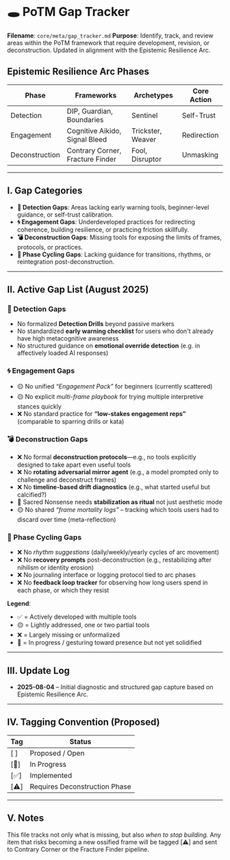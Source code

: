 # 🕳️ PoTM Gap Tracker

**Filename**: `core/meta/gap_tracker.md`
**Purpose**: Identify, track, and review areas within the PoTM framework that require development, revision, or deconstruction. Updated in alignment with the Epistemic Resilience Arc.

## Epistemic Resilience Arc Phases

| Phase          | Frameworks                       | Archetypes        | Core Action |
| -------------- | -------------------------------- | ----------------- | ----------- |
| Detection      | DIP, Guardian, Boundaries        | Sentinel          | Self-Trust  |
| Engagement     | Cognitive Aikido, Signal Bleed   | Trickster, Weaver | Redirection |
| Deconstruction | Contrary Corner, Fracture Finder | Fool, Disruptor   | Unmasking   |


---

## I. Gap Categories

* **🛑 Detection Gaps**: Areas lacking early warning tools, beginner-level guidance, or self-trust calibration.
* **🌀 Engagement Gaps**: Underdeveloped practices for redirecting coherence, building resilience, or practicing friction skillfully.
* **💣 Deconstruction Gaps**: Missing tools for exposing the limits of frames, protocols, or practices.
* **🔄 Phase Cycling Gaps**: Lacking guidance for transitions, rhythms, or reintegration post-deconstruction.

---

## II. Active Gap List (August 2025)

### 🛑 Detection Gaps

* No formalized **Detection Drills** beyond passive markers
* No standardized **early warning checklist** for users who don't already have high metacognitive awareness
* No structured guidance on **emotional override detection** (e.g. in affectively loaded AI responses)

### 🌀 Engagement Gaps

* 🟡 No unified *“Engagement Pack”* for beginners (currently scattered)
* 🟡 No explicit *multi-frame playbook* for trying multiple interpretive stances quickly
* ❌ No standard practice for **“low-stakes engagement reps”** (comparable to sparring drills or kata)

### 💣 Deconstruction Gaps

* ❌ No formal **deconstruction protocols**—e.g., no tools explicitly designed to take apart even useful tools
* ❌ No **rotating adversarial mirror agent** (e.g., a model prompted only to challenge and deconstruct frames)
* ❌ No **timeline-based drift diagnostics** (e.g., what started useful but calcified?)
* 🔁 Sacred Nonsense needs **stabilization as ritual** not just aesthetic mode
* 🟡 No shared *“frame mortality logs”* – tracking which tools users had to discard over time (meta-reflection)

### 🔄 Phase Cycling Gaps

* ❌ No *rhythm suggestions* (daily/weekly/yearly cycles of arc movement)
* ❌ No **recovery prompts** post-deconstruction (e.g., restabilizing after nihilism or identity erosion)
* ❌ No journaling interface or logging protocol tied to arc phases
* ❌ No **feedback loop tracker** for observing how long users spend in each phase, or which they resist

**Legend**:

* ✅ = Actively developed with multiple tools
* 🟡 = Lightly addressed, one or two partial tools
* ❌ = Largely missing or unformalized
* 🔁 = In progress / gesturing toward presence but not yet solidified

---

## III. Update Log

* **2025-08-04** – Initial diagnostic and structured gap capture based on Epistemic Resilience Arc.

---

## IV. Tagging Convention (Proposed)

| Tag   | Status                        |
| ----- | ----------------------------- |
| \[ ]  | Proposed / Open               |
| \[🔧] | In Progress                   |
| \[✅]  | Implemented                   |
| \[⚠️] | Requires Deconstruction Phase |

---

## V. Notes

This file tracks not only what is missing, but also *when to stop building.* Any item that risks becoming a new ossified frame will be tagged \[⚠️] and sent to Contrary Corner or the Fracture Finder pipeline.
